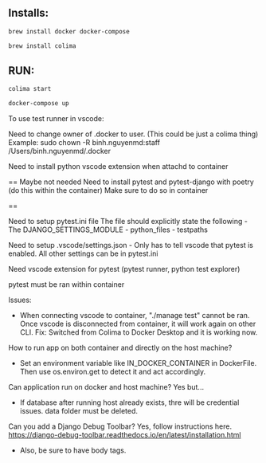 ## Installs:
```sh
brew install docker docker-compose
```

```sh
brew install colima
```

## RUN:
```sh
colima start
```

```sh
docker-compose up
```

To use test runner in vscode:

Need to change owner of .docker to user. (This could be just a colima thing)
    Example: sudo chown -R binh.nguyenmd:staff /Users/binh.nguyenmd/.docker

Need to install python vscode extension when attachd to container

== Maybe not needed
Need to install pytest and pytest-django with poetry (do this within the container)
    Make sure to do so in container 

==

Need to setup pytest.ini file
    The file should explicitly state the following
    - The DJANGO_SETTINGS_MODULE
    - python_files
    - testpaths

Need to setup .vscode/settings.json 
    - Only has to tell vscode that pytest is enabled. All other settings can be in pytest.ini
    
Need vscode extension for pytest (pytest runner, python test explorer)

pytest must be ran within container

Issues:
- When connecting vscode to container, "./manage test" cannot be ran. Once vscode is disconnected from container, it will work again on other CLI. 
    Fix: Switched from Colima to Docker Desktop and it is working now. 


How to run app on both container and directly on the host machine?
- Set an environment variable like IN_DOCKER_CONTAINER in DockerFile. Then use os.environ.get to detect it and act accordingly.  

Can application run on docker and host machine? Yes but...
- If database after running host already exists, thre will be credential issues. data folder must be deleted. 

Can you add a Django Debug Toolbar? Yes, follow instructions here. https://django-debug-toolbar.readthedocs.io/en/latest/installation.html
- Also, be sure to have body tags.
  



